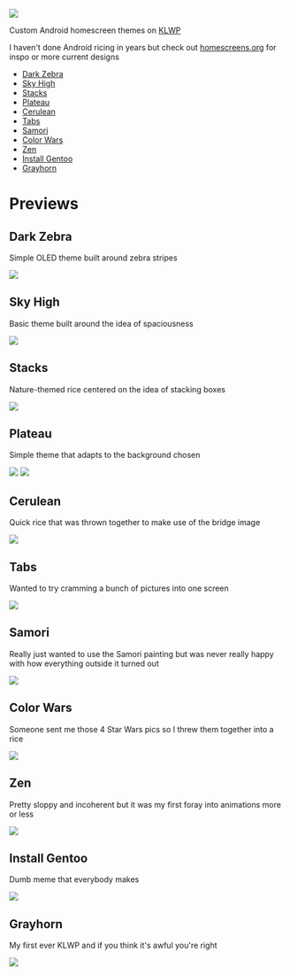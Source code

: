 ![](https://raw.githubusercontent.com/ensorcell/KLWP/homescreens/dark_zebra/irl.jpg)

Custom Android homescreen themes on [KLWP](https://play.google.com/store/apps/details?id=org.kustom.wallpaper&hl=en_US)

I haven't done Android ricing in years but check out [homescreens.org](https://homescreens.org) for inspo or more current designs

 - [Dark Zebra](#dark-zebra)
 - [Sky High](#sky-high)
 - [Stacks](#stacks)
 - [Plateau](#plateau)
 - [Cerulean](#cerulean)
 - [Tabs](#tabs)
 - [Samori](#samori)
 - [Color Wars](#color-wars)
 - [Zen](#zen)
 - [Install Gentoo](#install-gentoo)
 - [Grayhorn](#grayhorn)


# Previews

## Dark Zebra
Simple OLED theme built around zebra stripes

![](https://raw.githubusercontent.com/ensorcell/KLWP/homescreens/dark_zebra/render.png)

## Sky High
Basic theme built around the idea of spaciousness

![](https://raw.githubusercontent.com/ensorcell/KLWP/homescreens/sky_high/render.jpg)

## Stacks
Nature-themed rice centered on the idea of stacking boxes

[![](https://raw.githubusercontent.com/ensorcell/KLWP/homescreens/stacks/render.png)](https://raw.githubusercontent.com/ensorcell/KLWP/homescreens/stacks/webm.webm)

## Plateau
Simple theme that adapts to the background chosen

![](https://raw.githubusercontent.com/ensorcell/KLWP/homescreens/plateau/render.png)
![](https://raw.githubusercontent.com/ensorcell/KLWP/homescreens/plateau/render_alt.png)

## Cerulean
Quick rice that was thrown together to make use of the bridge image

![](https://raw.githubusercontent.com/ensorcell/KLWP/homescreens/cerulean/render.jpg)

## Tabs
Wanted to try cramming a bunch of pictures into one screen

![](https://raw.githubusercontent.com/ensorcell/KLWP/homescreens/tabs/render.png)

## Samori
Really just wanted to use the Samori painting but was never really happy with how everything outside it turned out

![](https://raw.githubusercontent.com/ensorcell/KLWP/homescreens/samori/screen.png)

## Color Wars
Someone sent me those 4 Star Wars pics so I threw them together into a rice

[![](https://raw.githubusercontent.com/ensorcell/KLWP/homescreens/color_wars/screen.png)](https://raw.githubusercontent.com/ensorcell/KLWP/homescreens/color_wars/webm.webm)

## Zen
Pretty sloppy and incoherent but it was my first foray into animations more or less

[![](https://raw.githubusercontent.com/ensorcell/KLWP/homescreens/zen/screen.png)](https://raw.githubusercontent.com/ensorcell/KLWP/homescreens/zen/webm.webm)

## Install Gentoo
Dumb meme that everybody makes

![](https://raw.githubusercontent.com/ensorcell/KLWP/homescreens/install_gentoo/screen.png)

## Grayhorn
My first ever KLWP and if you think it's awful you're right

[![](https://raw.githubusercontent.com/ensorcell/KLWP/homescreens/grayhorn/screen.png)](https://raw.githubusercontent.com/ensorcell/KLWP/homescreens/grayhorn/webm.webm)
